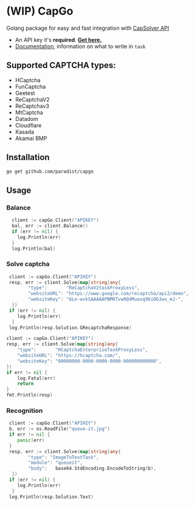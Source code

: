 # (WIP) CapGo
Golang package for easy and fast integration with [CapSolver API](https://dashboard.capsolver.com/passport/register?inviteCode=GuA_6LuFEqnn)
- An API key it's **required**. [**Get here.**](https://dashboard.capsolver.com/passport/register?inviteCode=GuA_6LuFEqnn)
- [Documentation](https://docs.capsolver.com/guide/getting-started.html), information on what to write in `task`

## Supported CAPTCHA types:
- HCaptcha
- FunCaptcha
- Geetest
- ReCaptchaV2
- ReCaptchav3
- MtCaptcha
- Datadom
- Cloudflare
- Kasada
- Akamai BMP


## Installation

```sh
go get github.com/paradist/capgo
```

## Usage
### Balance
```go
  client := capGo.Client("APIKEY")
  bal, err := client.Balance()
  if (err != nil) {
    log.Println(err)
  }
  log.Println(bal)
```

### Solve captcha
```go
 client := capGo.Client("APIKEY")
 resp, err := client.Solve(map[string]any{
 		"type":       "ReCaptchaV2taskProxyLess",
		"websiteURL": "https://www.google.com/recaptcha/api2/demo",
		"websiteKey": "6Le-wvkSAAAAAPBMRTvw0Q4Muexq9bi0DJwx_mJ-",
  })
 if (err != nil) {
    log.Println(err)
  }
 log.Println(resp.Solution.GRecaptchaResponse)
```
```go
client := capGo.Client("APIKEY")
resp, err := client.Solve(map[string]any{
	"type":       "HCaptchaEnterpriseTaskProxyLess",
	"websiteURL": "https://hcaptcha.com/",
	"websiteKey": "00000000-0000-0000-0000-000000000000",
})
if err != nil {
	log.Fatal(err)
	return
}
fmt.Println(resp)
```

### Recognition
```go
 client := capGo.Client("APIKEY")
 b, err := os.ReadFile("queue-it.jpg")
 if err != nil {
    panic(err)
 }
 resp, err := client.Solve(map[string]any{
		"type": "ImageToTextTask",
		"module": "queueit",
		"body":   base64.StdEncoding.EncodeToString(b),
  })
 if (err != nil) {
    log.Println(err)
  }
 log.Println(resp.Solution.Text)
```

